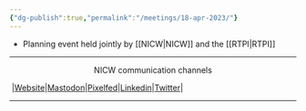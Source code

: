 ```yaml
---
{"dg-publish":true,"permalink":"/meetings/18-apr-2023/"}
---
```


- Planning event held jointly by [[NICW\|NICW]] and  the [[RTPI\|RTPI]]

***
<p style="text-align: center;">NICW communication channels</p>

󠁧 |[Website](https://nationalinfrastructurecommission.wales)|[Mastodon](https://toot.wales/@NICW)|[Pixelfed](https://pix.toot.wales/NICW)|[Linkedin](https://www.linkedin.com/company/26268509/)|[Twitter](https://twitter.com/InfraCommCymru)|
***
